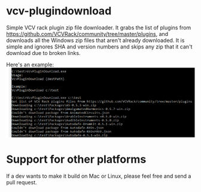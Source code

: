# vcv-plugindownload

Simple VCV rack plugin zip file downloader.
It grabs the list of plugins from https://github.com/VCVRack/community/tree/master/plugins, and downloads all the Windows zip files that aren't already downloaded.
It is simple and ignores SHA and version numbers and skips any zip that it can't download due to broken links.

Here's an example:
![Example](example.PNG?raw=true "Example")

# Support for other platforms
If a dev wants to make it build on Mac or Linux, please feel free and send a pull request.
